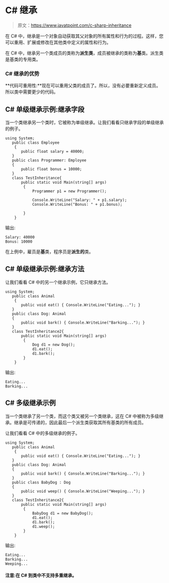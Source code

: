 # C# 继承

> 原文：<https://www.javatpoint.com/c-sharp-inheritance>

在 C# 中，继承是一个对象自动获取其父对象的所有属性和行为的过程。这样，您可以重用、扩展或修改在其他类中定义的属性和行为。

在 C# 中，继承另一个类成员的类称为**派生类**，成员被继承的类称为**基**类。派生类是基类的专用类。

### C# 继承的优势

**代码可重用性:**现在可以重用父类的成员了。所以，没有必要重新定义成员。所以类中需要更少的代码。

## C# 单级继承示例:继承字段

当一个类继承另一个类时，它被称为单级继承。让我们看看只继承字段的单级继承的例子。

```
using System;
   public class Employee
    {
       public float salary = 40000;
   }
   public class Programmer: Employee
   {
       public float bonus = 10000;
   }
   class TestInheritance{
       public static void Main(string[] args)
        {
            Programmer p1 = new Programmer();

            Console.WriteLine("Salary: " + p1.salary);
            Console.WriteLine("Bonus: " + p1.bonus);

        }
    }

```

输出:

```
Salary: 40000
Bonus: 10000

```

在上例中，雇员是**基**类，程序员是**派生的**类。

## C# 单级继承示例:继承方法

让我们看看 C# 中的另一个继承示例，它只继承方法。

```
using System;
   public class Animal
    {
       public void eat() { Console.WriteLine("Eating..."); }
   }
   public class Dog: Animal
   {
       public void bark() { Console.WriteLine("Barking..."); }
   }
   class TestInheritance2{
       public static void Main(string[] args)
        {
            Dog d1 = new Dog();
            d1.eat();
            d1.bark();
        }
    }

```

输出:

```
Eating...
Barking...

```

## C# 多级继承示例

当一个类继承了另一个类，而这个类又被另一个类继承，这在 C# 中被称为多级继承。继承是可传递的，因此最后一个派生类获取其所有基类的所有成员。

让我们看看 C# 中的多级继承的例子。

```
using System;
   public class Animal
    {
       public void eat() { Console.WriteLine("Eating..."); }
   }
   public class Dog: Animal
   {
       public void bark() { Console.WriteLine("Barking..."); }
   }
   public class BabyDog : Dog
   {
       public void weep() { Console.WriteLine("Weeping..."); }
   }
   class TestInheritance2{
       public static void Main(string[] args)
        {
            BabyDog d1 = new BabyDog();
            d1.eat();
            d1.bark();
            d1.weep();
        }
    }

```

输出:

```
Eating...
Barking...
Weeping...

```

#### 注意:在 C# 到类中不支持多重继承。